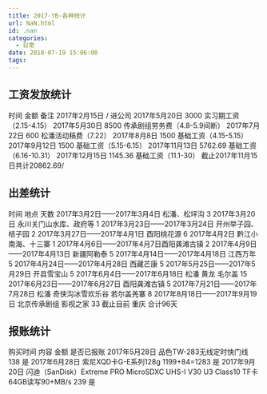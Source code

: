 ```yaml
---
title: 2017-YB-各种统计
url: NaN.html
id: .nan
categories:
  - 日常
date: 2018-07-19 15:06:00
tags:
---
```


工资发放统计
------

时间 金额 备注 2017年2月15日 / 进公司 2017年5月20日 3000 实习期工资（2.15-4.15） 2017年5月30日 8500 传承剧组劳务费（4.8-5.9间断） 2017年7月22日 600 松潘活动稿费（7.22） 2017年8月8日 1500 基础工资（4.15-5.15） 2017年9月12日 1500 基础工资（5.15-6.15） 2017年11月13日 5762.69 基础工资（6.16-10.31） 2017年12月15日 1145.36 基础工资（11.1-30） 截止2017年11月15日共计20862.69/

出差统计
----

时间 地点 天数 2017年3月2日——2017年3月4日 松潘、松坪沟 3 2017年3月20日 永川关门山水库、政府等 1 2017年3月23日——2017年3月24日 开州举子园、桔子园 2 2017年3月27日——2017年4月1日 酉阳桃花源 6 2017年4月2日 黔江小南海、十三寨 1 2017年4月6日——2017年4月7日酉阳龚滩古镇 2 2017年4月9日——2017年4月13日 新疆阿勒泰 5 2017年4月14日——2017年4月18日 江西万年 5 2017年4月24日——2017年4月28日 西藏芒康 5 2017年5月25日——2017年5月29日 开县雪宝山 5 2017年6月4日——2017年6月18日 松潘 黄龙 毛尔盖 15 2017年6月23日——2017年6月27日 酉阳龚滩古镇 5 2017年7月21日——2017年7月28日 松潘 奇侠沟冰雪欢乐谷 若尔盖羌寨 8 2017年8月18日——2017年9月19日 北京传承剧组 影视之家 33 截止目前 重庆 合计96天

报账统计
----

购买时间 内容 金额 是否已报账 2017年5月28日 品色TW-283无线定时快门线 138 是 2017年6月28日 索尼XQD卡G-E系列128g 1199+84=1283 是 2017年9月20日 闪迪（SanDisk）Extreme PRO MicroSDXC UHS-I V30 U3 Class10 TF卡 64GB读写90+MB/s 239 是